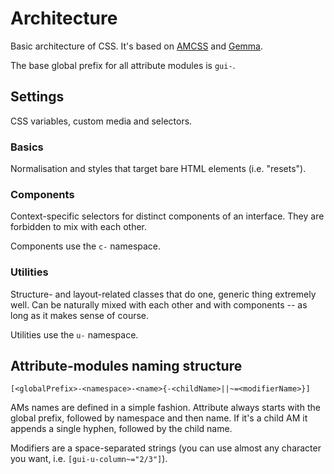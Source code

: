 # Architecture

Basic architecture of CSS. It's based on [AMCSS](https://amcss.github.io/) and
[Gemma](https://github.com/colepeters/gemma).

The base global prefix for all attribute modules is `gui-`.


## Settings

CSS variables, custom media and selectors.


### Basics

Normalisation and styles that target bare HTML elements (i.e. "resets").


### Components

Context-specific selectors for distinct components of an interface. They are
forbidden to mix with each other.

Components use the `c-` namespace.


### Utilities

Structure- and layout-related classes that do one, generic thing extremely well.
Can be naturally mixed with each other and with components -- as long as it
makes sense of course.

Utilities use the `u-` namespace.


## Attribute-modules naming structure

```
[<globalPrefix>-<namespace>-<name>{-<childName>||~=<modifierName>}]
```

AMs names are defined in a simple fashion. Attribute always starts with the
global prefix, followed by namespace and then name. If it's a child AM it
appends a single hyphen, followed by the child name.

Modifiers are a space-separated strings (you can use almost any character you
want, i.e. `[gui-u-column~="2/3"]`).
